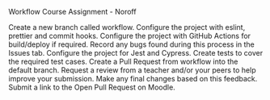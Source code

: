 Workflow Course Assignment - Noroff

Create a new branch called workflow.
Configure the project with eslint, prettier and commit hooks.
Configure the project with GitHub Actions for build/deploy if required.
Record any bugs found during this process in the Issues tab.
Configure the project for Jest and Cypress.
Create tests to cover the required test cases.
Create a Pull Request from workflow into the default branch.
Request a review from a teacher and/or your peers to help improve your submission.
Make any final changes based on this feedback.
Submit a link to the Open Pull Request on Moodle.